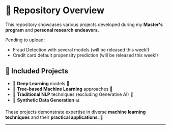 # 📂 Repository Overview  

This repository showcases various projects developed during my **Master's program** and **personal research endeavors**.

Pending to upload: 
- Fraud Detection with several models (will be released this week!)
- Credit card default propensity prediction (will be released this week!)

## 📌 Included Projects  
- 🔹 **Deep Learning** models 🧠  
- 🔹 **Tree-based Machine Learning** approaches 🌳  
- 🔹 **Traditional NLP** techniques (excluding Generative AI) 📝  
- 🔹 **Synthetic Data Generation** 📊  

These projects demonstrate expertise in diverse **machine learning techniques** and their **practical applications**. 🚀  

---

